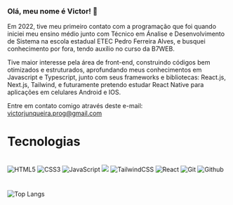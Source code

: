 ### Olá, meu nome é Victor! 👋

Em 2022, tive meu primeiro contato com a programação que foi quando iniciei meu ensino médio junto com Técnico em Ánalise e Desenvolvimento de Sistema na escola estadual ETEC Pedro Ferreira Alves, e busquei conhecimento por fora, tendo auxílio no curso da B7WEB.

Tive maior interesse pela área de front-end, construindo códigos bem otimizados e estruturados, aprofundando meus conhecimentos em Javascript e Typescript, junto com seus frameworks e bibliotecas: React.js, Next.js, Tailwind, e futuramente pretendo estudar React Native para aplicações em celulares Android e IOS.

Entre em contato comigo através deste e-mail: victorjunqueira.prog@gmail.com 

# Tecnologias 

<div style="display: inline-block"> <br>
    <img alt="HTML5" src="https://img.shields.io/badge/HTML5-E34F26?style=for-the-badge&logo=html5&logoColor=white">
    <img alt="CSS3" src="https://img.shields.io/badge/CSS3-1572B6?style=for-the-badge&logo=css3&logoColor=white">
    <img alt="JavaScript" src="https://img.shields.io/badge/JavaScript-323330?style=for-the-badge&logo=javascript&logoColor=F7DF1E">
    <img src="https://img.shields.io/badge/TypeScript-007ACC?style=for-the-badge&logo=typescript&logoColor=white">
    <img alt="TailwindCSS" src="https://img.shields.io/badge/Tailwind_CSS-38B2AC?style=for-the-badge&logo=tailwind-css&logoColor=white">
    <img alt="React" src="https://img.shields.io/badge/React-20232A?style=for-the-badge&logo=react&logoColor=61DAFB">
    <img alt="Git" src="https://img.shields.io/badge/GIT-E44C30?style=for-the-badge&logo=git&logoColor=white">
    <img alt="Github" src="https://img.shields.io/badge/GitHub-100000?style=for-the-badge&logo=github&logoColor=white">
</div> 

<br>

# 

![Top Langs](https://github-readme-stats.vercel.app/api/top-langs/?username=victorjunqueira1&hide_progress=true&theme=dracula)
